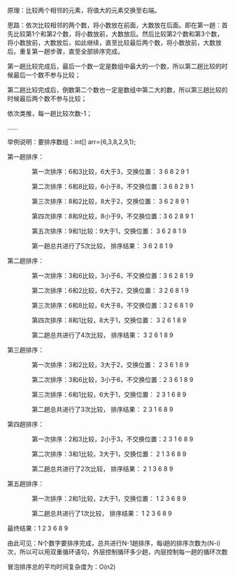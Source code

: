原理：比较两个相邻的元素，将值大的元素交换至右端。

思路：依次比较相邻的两个数，将小数放在前面，大数放在后面。即在第一趟：首先比较第1个和第2个数，将小数放前，大数放后。然后比较第2个数和第3个数，将小数放前，大数放后，如此继续，直至比较最后两个数，将小数放前，大数放后。重复第一趟步骤，直至全部排序完成。

第一趟比较完成后，最后一个数一定是数组中最大的一个数，所以第二趟比较的时候最后一个数不参与比较；

第二趟比较完成后，倒数第二个数也一定是数组中第二大的数，所以第三趟比较的时候最后两个数不参与比较；

依次类推，每一趟比较次数-1；

......

举例说明：要排序数组：int[] arr={6,3,8,2,9,1};   

第一趟排序：

　　　　第一次排序：6和3比较，6大于3，交换位置：  3  6  8  2  9  1

　　　　第二次排序：6和8比较，6小于8，不交换位置：3  6  8  2  9  1

　　　　第三次排序：8和2比较，8大于2，交换位置：  3  6  2  8  9  1

　　　　第四次排序：8和9比较，8小于9，不交换位置：3  6  2  8  9  1

　　　　第五次排序：9和1比较：9大于1，交换位置：  3  6  2  8  1  9

　　　　第一趟总共进行了5次比较， 排序结果：      3  6  2  8  1  9

第二趟排序：

　　　　第一次排序：3和6比较，3小于6，不交换位置：3  6  2  8  1  9

　　　　第二次排序：6和2比较，6大于2，交换位置：  3  2  6  8  1  9

　　　　第三次排序：6和8比较，6大于8，不交换位置：3  2  6  8  1  9

　　　　第四次排序：8和1比较，8大于1，交换位置：  3  2  6  1  8  9

　　　　第二趟总共进行了4次比较， 排序结果：      3  2  6  1  8  9

第三趟排序：

　　　　第一次排序：3和2比较，3大于2，交换位置：  2  3  6  1  8  9

　　　　第二次排序：3和6比较，3小于6，不交换位置：2  3  6  1  8  9

　　　　第三次排序：6和1比较，6大于1，交换位置：  2  3  1  6  8  9

　　　　第二趟总共进行了3次比较， 排序结果：         2  3  1  6  8  9

第四趟排序：

　　　　第一次排序：2和3比较，2小于3，不交换位置：2  3  1  6  8  9

　　　　第二次排序：3和1比较，3大于1，交换位置：  2  1  3  6  8  9

　　　　第二趟总共进行了2次比较， 排序结果：        2  1  3  6  8  9

第五趟排序：

　　　　第一次排序：2和1比较，2大于1，交换位置：  1  2  3  6  8  9

　　　　第二趟总共进行了1次比较， 排序结果：  1  2  3  6  8  9

最终结果：1  2  3  6  8  9

由此可见：N个数字要排序完成，总共进行N-1趟排序，每i趟的排序次数为(N-i)次，所以可以用双重循环语句，外层控制循环多少趟，内层控制每一趟的循环次数

冒泡排序总的平均时间复杂度为：O(n2)
